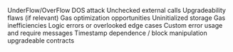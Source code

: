 UnderFlow/OverFlow
DOS attack
Unchecked external calls
Upgradeability flaws (if relevant)
Gas optimization opportunities
Uninitialized storage
Gas inefficiencies
Logic errors or overlooked edge cases
Custom error usage and require messages
Timestamp dependence / block manipulation
upgradeable contracts
